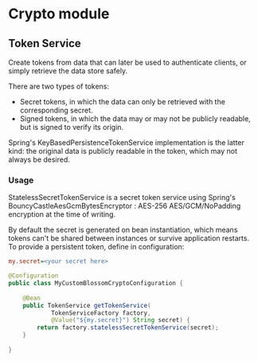 # Crypto module

## Token Service

Create tokens from data that can later be used to authenticate clients, or
simply retrieve the data store safely.

There are two types of tokens:
- Secret tokens, in which the data can only be retrieved with the
corresponding secret.
- Signed tokens, in which the data may or may not be publicly readable,
but is signed to verify its origin.

Spring's KeyBasedPersistenceTokenService implementation is the latter kind:
the original data is publicly readable in the token, which may not always be
desired.

### Usage

StatelessSecretTokenService is a secret token service using Spring's
BouncyCastleAesGcmBytesEncryptor : AES-256 AES/GCM/NoPadding encryption at the
time of writing.

By default the secret is generated on bean instantiation, which means tokens
can't be shared between instances or survive application restarts. To provide a
persistent token, define in configuration:

```ini
my.secret=<your secret here>
```

```java
@Configuration
public class MyCustomBlossomCryptoConfiguration {
    
    @Bean
    public TokenService getTokenService(
            TokenServiceFactory factory,
            @Value("${my.secret}") String secret) {
        return factory.statelessSecretTokenService(secret);
    }
    
}
```